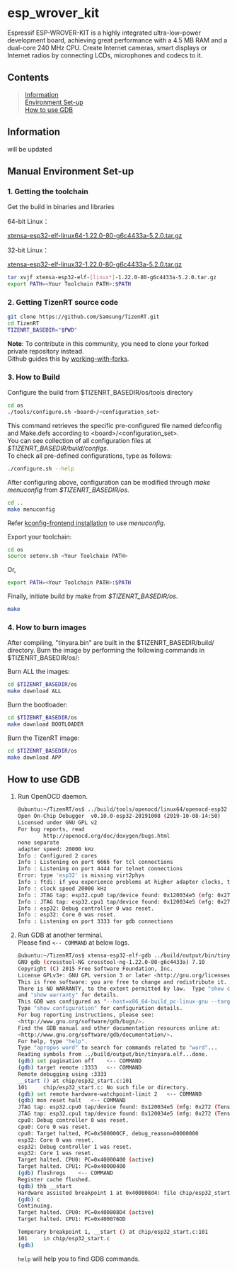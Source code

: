 # esp_wrover_kit

Espressif ESP-WROVER-KIT is a highly integrated ultra-low-power development board, 
achieving great performance with a 4.5 MB RAM and a dual-core 240 MHz CPU. Create 
Internet cameras, smart displays or Internet radios by connecting LCDs, microphones 
and codecs to it.

## Contents

> [Information](#information)  
> [Environment Set-up](#environment-set-up)  
> [How to use GDB](#how-to-use-gdb)  

## Information

will be updated

## Manual Environment Set-up

### 1. Getting the toolchain
Get the build in binaries and libraries

64-bit Linux：

[xtensa-esp32-elf-linux64-1.22.0-80-g6c4433a-5.2.0.tar.gz](https://dl.espressif.com/dl/xtensa-esp32-elf-linux64-1.22.0-80-g6c4433a-5.2.0.tar.gz)

32-bit Linux：

[xtensa-esp32-elf-linux32-1.22.0-80-g6c4433a-5.2.0.tar.gz](https://dl.espressif.com/dl/xtensa-esp32-elf-linux32-1.22.0-80-g6c4433a-5.2.0.tar.gz)

```bash
tar xvjf xtensa-esp32-elf-[linux*]-1.22.0-80-g6c4433a-5.2.0.tar.gz
export PATH=<Your Toolchain PATH>:$PATH
```

### 2. Getting TizenRT source code

```bash
git clone https://github.com/Samsung/TizenRT.git
cd TizenRT
TIZENRT_BASEDIR="$PWD"
```
**Note**: To contribute in this community, you need to clone your forked private repository instead.  
          Github guides this by [working-with-forks](https://help.github.com/articles/working-with-forks).

### 3. How to Build

Configure the build from $TIZENRT_BASEDIR/os/tools directory

```bash
cd os
./tools/configure.sh <board>/<configuration_set>
```

This command retrieves the specific pre-configured file named defconfig and Make.defs according to \<board\>/\<configuration_set\>.  
You can see collection of all configuration files at *$TIZENRT_BASEDIR/build/configs*.  
To check all pre-defined configurations, type as follows:

```bash
./configure.sh --help
```

After configuring above, configuration can be modified through *make menuconfig* from *$TIZENRT_BASEDIR/os*.

```bash
cd ..
make menuconfig
```

Refer [kconfig-frontend installation](docs/HowtoInstallKconfigFrontend.md) to use *menuconfig*.

Export your toolchain:

```bash
cd os
source setenv.sh <Your Toolchain PATH>
```
Or, 

```bash
export PATH=<Your Toolchain PATH>:$PATH
```

Finally, initiate build by make from *$TIZENRT_BASEDIR/os*.
```bash
make
```

### 4. How to burn images

After compiling,  "tinyara.bin" are built in the $TIZENRT_BASEDIR/build/ directory.
Burn the image by performing the following commands in $TIZENRT_BASEDIR/os/:

Burn ALL the images:

 ```bash
cd $TIZENRT_BASEDIR/os
make download ALL
```

Burn the bootloader:

 ```bash
cd $TIZENRT_BASEDIR/os
make download BOOTLOADER
```

Burn the TizenRT image:

 ```bash
cd $TIZENRT_BASEDIR/os
make download APP
```

## How to use GDB

1. Run OpenOCD daemon.

    ```bash
    @ubuntu:~/TizenRT/os$ ../build/tools/openocd/linux64/openocd-esp32 -s ../build/configs/esp_wrover_kit/scripts -f esp32.cfg
    Open On-Chip Debugger  v0.10.0-esp32-20191008 (2019-10-08-14:50)
    Licensed under GNU GPL v2
    For bug reports, read
            http://openocd.org/doc/doxygen/bugs.html
    none separate
    adapter speed: 20000 kHz
    Info : Configured 2 cores
    Info : Listening on port 6666 for tcl connections
    Info : Listening on port 4444 for telnet connections
    Error: type 'esp32' is missing virt2phys
    Info : ftdi: if you experience problems at higher adapter clocks, try the command "ftdi_tdo_sample_edge falling"
    Info : clock speed 20000 kHz
    Info : JTAG tap: esp32.cpu0 tap/device found: 0x120034e5 (mfg: 0x272 (Tensilica), part: 0x2003, ver: 0x1)
    Info : JTAG tap: esp32.cpu1 tap/device found: 0x120034e5 (mfg: 0x272 (Tensilica), part: 0x2003, ver: 0x1)
    Info : esp32: Debug controller 0 was reset.
    Info : esp32: Core 0 was reset.
    Info : Listening on port 3333 for gdb connections
    ```

2. Run GDB at another terminal.  
    Please find ```<-- COMMAND``` at below logs.

    ```bash
    @ubuntu:~/TizenRT/os$ xtensa-esp32-elf-gdb ../build/output/bin/tinyara.elf   <-- COMMAND
    GNU gdb (crosstool-NG crosstool-ng-1.22.0-80-g6c4433a) 7.10
    Copyright (C) 2015 Free Software Foundation, Inc.
    License GPLv3+: GNU GPL version 3 or later <http://gnu.org/licenses/gpl.html>
    This is free software: you are free to change and redistribute it.
    There is NO WARRANTY, to the extent permitted by law.  Type "show copying"
    and "show warranty" for details.
    This GDB was configured as "--host=x86_64-build_pc-linux-gnu --target=xtensa-esp32-elf".
    Type "show configuration" for configuration details.
    For bug reporting instructions, please see:
    <http://www.gnu.org/software/gdb/bugs/>.
    Find the GDB manual and other documentation resources online at:
    <http://www.gnu.org/software/gdb/documentation/>.
    For help, type "help".
    Type "apropos word" to search for commands related to "word"...
    Reading symbols from ../build/output/bin/tinyara.elf...done.
    (gdb) set pagination off    <-- COMMAND
    (gdb) target remote :3333   <-- COMMAND
    Remote debugging using :3333
    __start () at chip/esp32_start.c:101
    101     chip/esp32_start.c: No such file or directory.
    (gdb) set remote hardware-watchpoint-limit 2   <-- COMMAND
    (gdb) mon reset halt   <-- COMMAND
    JTAG tap: esp32.cpu0 tap/device found: 0x120034e5 (mfg: 0x272 (Tensilica), part: 0x2003, ver: 0x1)
    JTAG tap: esp32.cpu1 tap/device found: 0x120034e5 (mfg: 0x272 (Tensilica), part: 0x2003, ver: 0x1)
    cpu0: Debug controller 0 was reset.
    cpu0: Core 0 was reset.
    cpu0: Target halted, PC=0x500000CF, debug_reason=00000000
    esp32: Core 0 was reset.
    esp32: Debug controller 1 was reset.
    esp32: Core 1 was reset.
    Target halted. CPU0: PC=0x40000400 (active)
    Target halted. CPU1: PC=0x40000400
    (gdb) flushregs    <-- COMMAND
    Register cache flushed.
    (gdb) thb __start
    Hardware assisted breakpoint 1 at 0x400808d4: file chip/esp32_start.c, line 101.
    (gdb) c
    Continuing.
    Target halted. CPU0: PC=0x400808D4 (active)
    Target halted. CPU1: PC=0x400076DD

    Temporary breakpoint 1, __start () at chip/esp32_start.c:101
    101     in chip/esp32_start.c
    (gdb)
    ```

    ```help``` will help you to find GDB commands.
